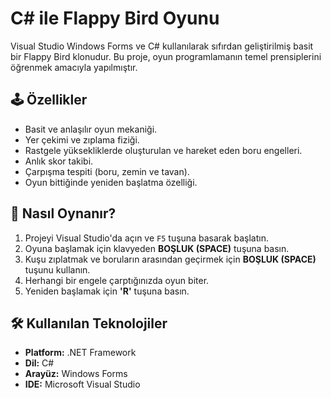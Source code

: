 # C# ile Flappy Bird Oyunu

Visual Studio Windows Forms ve C# kullanılarak sıfırdan geliştirilmiş basit bir Flappy Bird klonudur. Bu proje, oyun programlamanın temel prensiplerini öğrenmek amacıyla yapılmıştır.

## 🕹️ Özellikler

-   Basit ve anlaşılır oyun mekaniği.
-   Yer çekimi ve zıplama fiziği.
-   Rastgele yüksekliklerde oluşturulan ve hareket eden boru engelleri.
-   Anlık skor takibi.
-   Çarpışma tespiti (boru, zemin ve tavan).
-   Oyun bittiğinde yeniden başlatma özelliği.

## 🚀 Nasıl Oynanır?

1.  Projeyi Visual Studio'da açın ve `F5` tuşuna basarak başlatın.
2.  Oyuna başlamak için klavyeden **BOŞLUK (SPACE)** tuşuna basın.
3.  Kuşu zıplatmak ve boruların arasından geçirmek için **BOŞLUK (SPACE)** tuşunu kullanın.
4.  Herhangi bir engele çarptığınızda oyun biter.
5.  Yeniden başlamak için **'R'** tuşuna basın.

## 🛠️ Kullanılan Teknolojiler

-   **Platform:** .NET Framework
-   **Dil:** C#
-   **Arayüz:** Windows Forms
-   **IDE:** Microsoft Visual Studio
